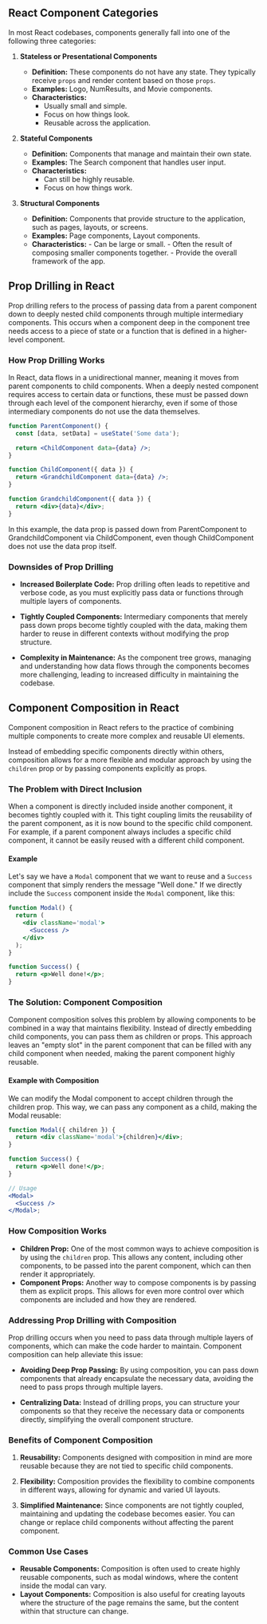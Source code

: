 ## React Component Categories

In most React codebases, components generally fall into one of the following three categories:

1. **Stateless or Presentational Components**

   - **Definition:** These components do not have any state. They typically receive `props` and render content based on those `props`.
   - **Examples:** Logo, NumResults, and Movie components.
   - **Characteristics:**
     - Usually small and simple.
     - Focus on how things look.
     - Reusable across the application.

2. **Stateful Components**

   - **Definition:** Components that manage and maintain their own state.
   - **Examples:** The Search component that handles user input.
   - **Characteristics:**
     - Can still be highly reusable.
     - Focus on how things work.

3. **Structural Components**
   - **Definition:** Components that provide structure to the application, such as pages, layouts, or screens.
   - **Examples:** Page components, Layout components.
   - **Characteristics:** - Can be large or small. - Often the result of composing smaller components together. - Provide the overall framework of the app.

## Prop Drilling in React

Prop drilling refers to the process of passing data from a parent component down to deeply nested child components through multiple intermediary components. This occurs when a component deep in the component tree needs access to a piece of state or a function that is defined in a higher-level component.

### How Prop Drilling Works

In React, data flows in a unidirectional manner, meaning it moves from parent components to child components. When a deeply nested component requires access to certain data or functions, these must be passed down through each level of the component hierarchy, even if some of those intermediary components do not use the data themselves.

```jsx
function ParentComponent() {
  const [data, setData] = useState('Some data');

  return <ChildComponent data={data} />;
}

function ChildComponent({ data }) {
  return <GrandchildComponent data={data} />;
}

function GrandchildComponent({ data }) {
  return <div>{data}</div>;
}
```

In this example, the data prop is passed down from ParentComponent to GrandchildComponent via ChildComponent, even though ChildComponent does not use the data prop itself.

### Downsides of Prop Drilling

- **Increased Boilerplate Code:** Prop drilling often leads to repetitive and verbose code, as you must explicitly pass data or functions through multiple layers of components.
- **Tightly Coupled Components:** Intermediary components that merely pass down props become tightly coupled with the data, making them harder to reuse in different contexts without modifying the prop structure.

- **Complexity in Maintenance:** As the component tree grows, managing and understanding how data flows through the components becomes more challenging, leading to increased difficulty in maintaining the codebase.

## Component Composition in React

Component composition in React refers to the practice of combining multiple components to create more complex and reusable UI elements.

Instead of embedding specific components directly within others, composition allows for a more flexible and modular approach by using the `children` prop or by passing components explicitly as props.

### The Problem with Direct Inclusion

When a component is directly included inside another component, it becomes tightly coupled with it. This tight coupling limits the reusability of the parent component, as it is now bound to the specific child component. For example, if a parent component always includes a specific child component, it cannot be easily reused with a different child component.

#### Example

Let's say we have a `Modal` component that we want to reuse and a `Success` component that simply renders the message "Well done." If we directly include the `Success` component inside the `Modal` component, like this:

```jsx
function Modal() {
  return (
    <div className='modal'>
      <Success />
    </div>
  );
}

function Success() {
  return <p>Well done!</p>;
}
```

### The Solution: Component Composition

Component composition solves this problem by allowing components to be combined in a way that maintains flexibility. Instead of directly embedding child components, you can pass them as children or props. This approach leaves an "empty slot" in the parent component that can be filled with any child component when needed, making the parent component highly reusable.

#### Example with Composition

We can modify the Modal component to accept children through the children prop. This way, we can pass any component as a child, making the Modal reusable:

```jsx
function Modal({ children }) {
  return <div className='modal'>{children}</div>;
}

function Success() {
  return <p>Well done!</p>;
}

// Usage
<Modal>
  <Success />
</Modal>;
```

### How Composition Works

- **Children Prop:** One of the most common ways to achieve composition is by using the `children` prop. This allows any content, including other components, to be passed into the parent component, which can then render it appropriately.
- **Component Props:** Another way to compose components is by passing them as explicit props. This allows for even more control over which components are included and how they are rendered.

### Addressing Prop Drilling with Composition

Prop drilling occurs when you need to pass data through multiple layers of components, which can make the code harder to maintain. Component composition can help alleviate this issue:

- **Avoiding Deep Prop Passing:** By using composition, you can pass down components that already encapsulate the necessary data, avoiding the need to pass props through multiple layers.

- **Centralizing Data:** Instead of drilling props, you can structure your components so that they receive the necessary data or components directly, simplifying the overall component structure.

### Benefits of Component Composition

1. **Reusability:** Components designed with composition in mind are more reusable because they are not tied to specific child components.

2. **Flexibility:** Composition provides the flexibility to combine components in different ways, allowing for dynamic and varied UI layouts.

3. **Simplified Maintenance:** Since components are not tightly coupled, maintaining and updating the codebase becomes easier. You can change or replace child components without affecting the parent component.

### Common Use Cases

- **Reusable Components:** Composition is often used to create highly reusable components, such as modal windows, where the content inside the modal can vary.
- **Layout Components:** Composition is also useful for creating layouts where the structure of the page remains the same, but the content within that structure can change.
